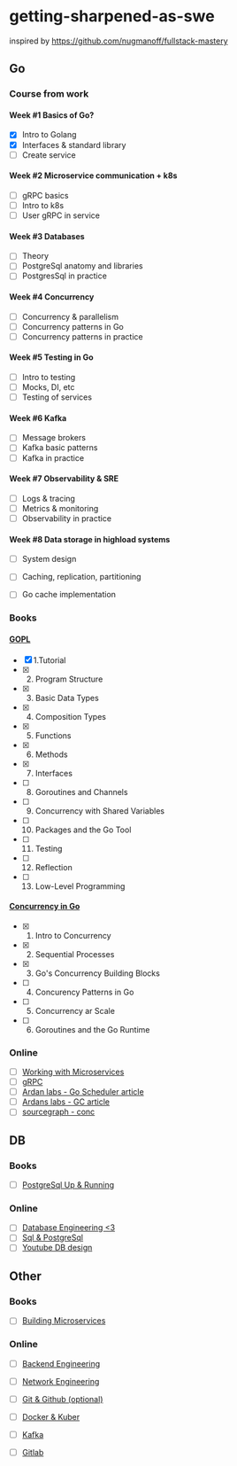 # getting-sharpened-as-swe
inspired by https://github.com/nugmanoff/fullstack-mastery

## Go

### Course from work

#### Week #1 Basics of Go?
- [x] Intro to Golang
- [x] Interfaces & standard library
- [ ] Create service

#### Week #2 Microservice communication + k8s
- [ ] gRPC basics
- [ ] Intro to k8s
- [ ] User gRPC in service

#### Week #3 Databases
- [ ] Theory
- [ ] PostgreSql anatomy and libraries
- [ ] PostgresSql in practice

#### Week #4 Concurrency
- [ ] Concurrency & parallelism
- [ ] Concurrency patterns in Go
- [ ] Concurrency patterns in practice

#### Week #5 Testing in Go
- [ ] Intro to testing
- [ ] Mocks, DI, etc
- [ ] Testing of services

#### Week #6 Kafka
- [ ] Message brokers
- [ ] Kafka basic patterns
- [ ] Kafka in practice

#### Week #7 Observability & SRE
- [ ] Logs & tracing
- [ ] Metrics & monitoring
- [ ] Observability in practice

#### Week #8 Data storage in highload systems
- [ ] System design
- [ ] Caching, replication, partitioning
- [ ] Go cache implementation


### Books
#### [GOPL](https://www.amazon.com/Programming-Language-Addison-Wesley-Professional-Computing/dp/0134190440)
- [x] 1.Tutorial
- [x] 2. Program Structure
- [x] 3. Basic Data Types
- [x] 4. Composition Types
- [x] 5. Functions
- [x] 6. Methods
- [x] 7. Interfaces
- [ ] 8. Goroutines and Channels
- [ ] 9. Concurrency with Shared Variables
- [ ] 10. Packages and the Go Tool
- [ ] 11. Testing
- [ ] 12. Reflection
- [ ] 13. Low-Level Programming
#### [Concurrency in Go](https://www.amazon.com/Concurrency-Go-Tools-Techniques-Developers/dp/1491941197)
- [x] 1. Intro to Concurrency
- [x] 2. Sequential Processes
- [x] 3. Go's Concurrency Building Blocks
- [ ] 4. Concurency Patterns in Go
- [ ] 5. Concurrency ar Scale
- [ ] 6. Goroutines and the Go Runtime

### Online
- [ ] [Working with Microservices](https://www.udemy.com/course/working-with-microservices-in-go/)
- [ ] [gRPC](https://www.udemy.com/course/grpc-golang/)
- [ ] [Ardan labs - Go Scheduler article](https://www.ardanlabs.com/blog/2018/08/scheduling-in-go-part1.html)
- [ ] [Ardans labs - GC article](https://www.ardanlabs.com/blog/2018/12/garbage-collection-in-go-part1-semantics.html)
- [ ] [sourcegraph - conc](https://about.sourcegraph.com/blog/building-conc-better-structured-concurrency-for-go)

## DB
### Books
- [ ] [PostgreSql Up & Running](https://www.amazon.com/PostgreSQL-Running-Practical-Advanced-Database/dp/1491963417)

### Online
- [ ] [Database Engineering <3](https://www.udemy.com/course/database-engines-crash-course/)
- [ ] [Sql & PostgreSql](https://www.udemy.com/course/sql-and-postgresql/)
- [ ] [Youtube DB design](https://www.youtube.com/watch?v=ztHopE5Wnpc&t=1s&ab_channel=freeCodeCamp.org)

## Other
### Books
- [ ] [Building Microservices](https://www.amazon.com/Building-Microservices-Designing-Fine-Grained-Systems/dp/1492034029/)

### Online
- [ ] [Backend Engineering](https://www.udemy.com/course/fundamentals-of-backend-communications-and-protocols/)
- [ ] [Network Engineering](https://www.udemy.com/course/fundamentals-of-networking-for-effective-backend-design/)
- [ ] [Git & Github (optional)](https://www.udemy.com/course/git-and-github-bootcamp/)
- [ ] [Docker & Kuber](https://www.udemy.com/course/docker-and-kubernetes-the-complete-guide/)
- [ ] [Kafka](https://www.udemy.com/course/docker-and-kubernetes-the-complete-guide/)
- [ ] [Gitlab](https://www.udemy.com/course/gitlab-ci-pipelines-ci-cd-and-devops-for-beginners/)

















